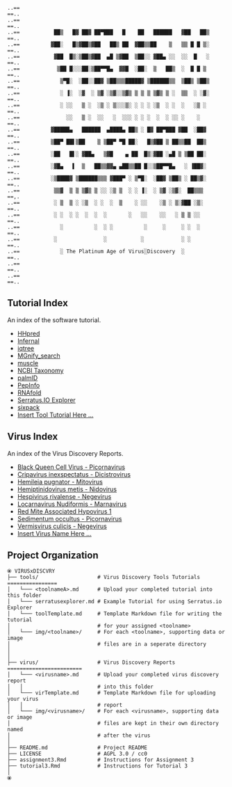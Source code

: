 ```
..==                                                                        ==..
..==                                                                        ==..
..==           ██▒   █▓ ██▓ ██▀███   █    ██   ██████   ▓██   ██▒           ==..
..==          ▓██░   █▒▓██▒▓██   ██▒ ██  ▓██▒▒██    ▒   ▒▒ █ █ ▒░           ==..
..==           ▓██  █▒░▒██▒▓██  ▄█ ▒▓██  ▒██░░ ▓██▄ ░░  ░░  █   ░           ==..
..==            ▒██ █░░░██░▒██▀▀█▄  ▓▓█  ░██░  ▒   ██▒  ░  █ █ ▒            ==..
..==             ▒▀█░  ░██░░██▓ ▒██▒▒▒█████▓ ▒██████▒▒  ▒██▒ ▒██▒           ==..
..==             ░ ▐░  ░▓  ░ ▒▓ ░▒▓░░▒▓▒ ▒ ▒ ▒ ▒▓▒ ▒ ░  ▒▒  ░ ░▓░           ==..
..==             ░ ░░   ▒ ░  ░▒ ░ ▒░░░▒░ ░ ░ ░ ░▒  ░ ░  ░   ░▒ ░            ==..
..==               ░░   ▒ ░  ░░   ░  ░░░ ░ ░ ░  ░  ░ ░░ ░    ░              ==..
..==          ▓█████▄   ██████  ▄████▄ ██▒ ░ █▓ ██▀███ ▓██  ░██▓            ==..
..==          ▒██▀ ██▌▒██    ▒ ▒██▀ ▀█ ██░   █▒▓██ ▒ ██▒▒██  ██▒            ==..
..==          ░██   █▌░ ▓██▄   ▒▓█    ▄ ██  █▒░▓██ ░▄█ ▒ ▒██ ██░            ==..
..==          ░▓█▄   ▌  ▒   ██▒▒▓▓▄ ▄██▒▒██ █░░▒██▀▀█▄   ░ ▐██▓░            ==..
..==          ░▒████▓ ▒██████▒▒▒ ▓███▀ ░ ▒▀█░  ░██▓ ▒██▒ ░ ██▒▓░            ==..
..==           ▒▒▓  ▒ ▒ ▒▓▒ ▒ ░░ ░▒ ▒  ░ ░ ▐░  ░ ▒▓ ░▒▓░  ██▒▒▒             ==,.
..==           ░ ▒  ▒ ░ ░▒  ░ ░  ░  ▒    ░ ░░    ░▒ ░ ▒░▓██ ░▒░             ==..
..==           ░ ░  ░ ░  ░  ░  ░       ░   ░░    ░░   ░ ▒ ▒ ░░              ==..
..==             ░          ░  ░ ░          ░     ░     ░ ░  ░              ==..
..==           ░               ░           ░            ░ ░                 ==..
..==             ░ The Platinum Age of Virus░Discovery  ░                   ==..
..==                                                                        ==..
..==                                                                        ==..
```

## Tutorial Index

An index of the software tutorial.

- [HHpred](tools/HHpred.md)
- [Infernal](tools/Infernal.md)
- [iqtree](tools/iqtree.md)
- [MGnify_search](tools/MGnify_search.md)
- [muscle](tools/muscle.md)
- [NCBI Taxonomy](tools/ncbi_tax.md)
- [palmID](tools/palmID.md)
- [PepInfo](tools/PepInfo.md)
- [RNAfold](tools/RNAfold.md)
- [Serratus.IO Explorer](tools/serratusexplorer.md)
- [sixpack](tools/sixpack.md)
- [Insert Tool Tutorial Here ...](tools/toolTemplate.md)

## Virus Index

An index of the Virus Discovery Reports.

- [Black Queen Cell Virus - Picornavirus](virus/BQCV.md)
- [Cripavirus inexspectatus - Dicistrovirus](virus/Cripavirus_inexspectatus.md)
- [Hemileia pugnator - Mitovirus](virus/Hemileia_pugnator.md)
- [Hemiptinidovirus metis - Nidovirus](virus/H_metis.md)
- [Hespivirus rivalense - Negevirus](virus/hespivirus_rivalense.md)
- [Locarnavirus Nudiformis - Marnavirus](virus/Locarnavirus_nudiformis.md)
- [Red Mite Associated Hypovirus 1](virus/RedMiteAssociatedHypovirus1.md)
- [Sedimentum occultus - Picornavirus](virus/sedimentum_occultus.md)
- [Vermisvirus culicis - Negevirus](virus/vermisvirus_culicis.md)
- [Insert Virus Name Here ...](virus/virTemplate.md)


## Project Organization

```
⦿ VIRUSxDISCVRY
├── tools/                   # Virus Discovery Tools Tutorials ================
│   └─── <toolnameA>.md      # Upload your completed tutorial into this folder
│   └─── serratusexplorer.md # Example Tutorial for using Serratus.io Explorer
│   └─── toolTemplate.md     # Template Markdown file for writing the tutorial
│                            # for your assigned <toolname>
│   └─── img/<toolname>/     # For each <toolname>, supporting data or image
│                            # files are in a seperate directory
│        
│
├── virus/                   # Virus Discovery Reports ========================
│   └─── <virusname>.md      # Upload your completed virus discovery report
│   │                        # into this folder
│   └─── virTemplate.md      # Template Markdown file for uploading your virus
│   │                        # report
│   └─── img/<virusname>/    # For each <virusname>, supporting data or image
│                            # files are kept in their own directory named
│                            # after the virus
│
├── README.md                # Project README
├── LICENSE                  # AGPL 3.0 / cc0
├── assignment3.Rmd          # Instructions for Assignment 3
├── tutorial3.Rmd            # Instructions for Tutorial 3
│
⦿
```
